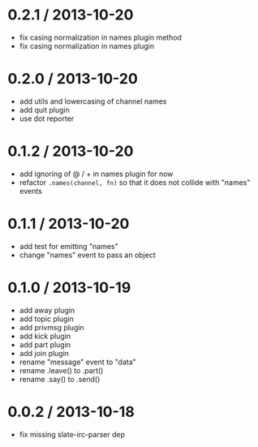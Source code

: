 
0.2.1 / 2013-10-20 
==================

 * fix casing normalization in names plugin method
 * fix casing normalization in names plugin

0.2.0 / 2013-10-20 
==================

 * add utils and lowercasing of channel names
 * add quit plugin
 * use dot reporter

0.1.2 / 2013-10-20 
==================

 * add ignoring of @ / + in names plugin for now
 * refactor `.names(channel, fn)` so that it does not collide with "names" events

0.1.1 / 2013-10-20 
==================

 * add test for emitting "names"
 * change "names" event to pass an object

0.1.0 / 2013-10-19 
==================

 * add away plugin
 * add topic plugin
 * add privmsg plugin
 * add kick plugin
 * add part plugin
 * add join plugin
 * rename "message" event to "data"
 * rename .leave() to .part()
 * rename .say() to .send()

0.0.2 / 2013-10-18 
==================

 * fix missing slate-irc-parser dep
